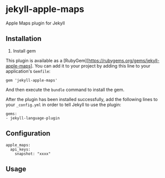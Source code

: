# jekyll-apple-maps
Apple Maps plugin for Jekyll

## Installation

1. Install gem

This plugin is available as a [RubyGem][https://rubygems.org/gems/jekyll-apple-maps]. You can add it to your project by adding this line to your application's `Gemfile`:

```
gem 'jekyll-apple-maps'
```

And then execute the `bundle` command to install the gem.


After the plugin has been installed successfully, add the following lines to your `_config.yml` in order to tell Jekyll to use the plugin:

```
gems:
- jekyll-language-plugin
```


## Configuration
```
apple_maps:
  api_keys:
    snapshot: "xxxx"
```

## Usage

